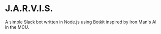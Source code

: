 # J.A.R.V.I.S.
A simple Slack bot written in Node.js using [Botkit](https://github.com/howdyai/botkit)
inspired by Iron Man's AI in the MCU.
